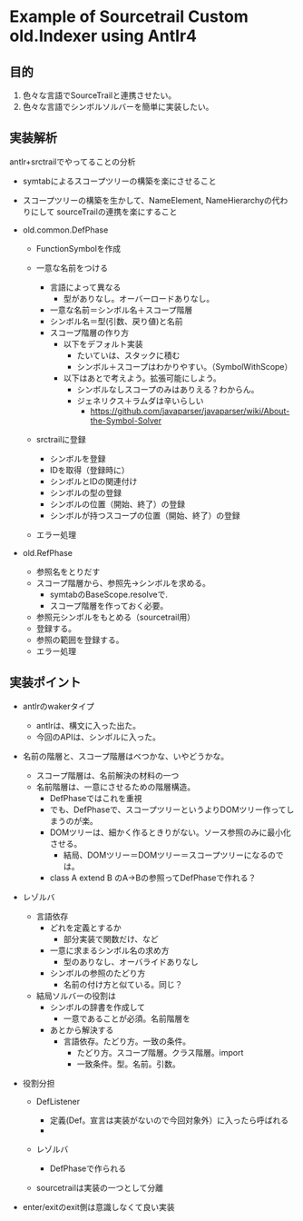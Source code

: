 # Example of Sourcetrail Custom old.Indexer using Antlr4

## 目的
1. 色々な言語でSourceTrailと連携させたい。
1. 色々な言語でシンボルソルバーを簡単に実装したい。

## 実装解析

antlr+srctrailでやってることの分析

* symtabによるスコープツリーの構築を楽にさせること
* スコープツリーの構築を生かして、NameElement, NameHierarchyの代わりにして sourceTrailの連携を楽にすること

* old.common.DefPhase
  * FunctionSymbolを作成
  * 一意な名前をつける
    * 言語によって異なる
      * 型がありなし。オーバーロードありなし。 
    * 一意な名前＝シンボル名＋スコープ階層
    * シンボル名＝型(引数、戻り値)と名前
    * スコープ階層の作り方
      * 以下をデフォルト実装
        * たいていは、スタックに積む
        * シンボル＋スコープはわかりやすい。（SymbolWithScope）
      * 以下はあとで考えよう。拡張可能にしよう。
        * シンボルなしスコープのみはありえる？わからん。
        * ジェネリクス＋ラムダは辛いらしい
          * https://github.com/javaparser/javaparser/wiki/About-the-Symbol-Solver 
            
  * srctrailに登録
    * シンボルを登録
    * IDを取得（登録時に）
    * シンボルとIDの関連付け
    * シンボルの型の登録
    * シンボルの位置（開始、終了）の登録
    * シンボルが持つスコープの位置（開始、終了）の登録
  * エラー処理
* old.RefPhase
  * 参照名をとりだす
  * スコープ階層から、参照先→シンボルを求める。
    * symtabのBaseScope.resolveで.
    * スコープ階層を作っておく必要。
  * 参照元シンボルをもとめる（sourcetrail用）
  * 登録する。
  * 参照の範囲を登録する。
  * エラー処理   
   

## 実装ポイント
* antlrのwakerタイプ
  * antlrは、構文に入った出た。
  * 今回のAPIは、シンボルに入った。
* 名前の階層と、スコープ階層はべつかな、いやどうかな。
  * スコープ階層は、名前解決の材料の一つ
  * 名前階層は、一意にさせるための階層構造。
    * DefPhaseではこれを重視
    * でも、DefPhaseで、スコープツリーというよりDOMツリー作ってしまうのが楽。
    * DOMツリーは、細かく作るときりがない。ソース参照のみに最小化させる。
      * 結局、DOMツリー＝DOMツリー＝スコープツリーになるのでは。
    * class A extend B のA→Bの参照ってDefPhaseで作れる？
      
* レゾルバ 
  * 言語依存
    * どれを定義とするか
      * 部分実装で関数だけ、など 
    * 一意に求まるシンボル名の求め方
      * 型のありなし、オーバライドありなし
    * シンボルの参照のたどり方
      * 名前の付け方と似ている。同じ？     
  * 結局ソルバーの役割は
    * シンボルの辞書を作成して
      * 一意であることが必須。名前階層を
    * あとから解決する
      * 言語依存。たどり方。一致の条件。
        * たどり方。スコープ階層。クラス階層。import
        * 一致条件。型。名前。引数。

* 役割分担
  * DefListener
    * 定義(Def。宣言は実装がないので今回対象外）に入ったら呼ばれる    
    *      
  
  * レゾルバ
    * DefPhaseで作られる
  * sourcetrailは実装の一つとして分離 
* enter/exitのexit側は意識しなくて良い実装


  
   

